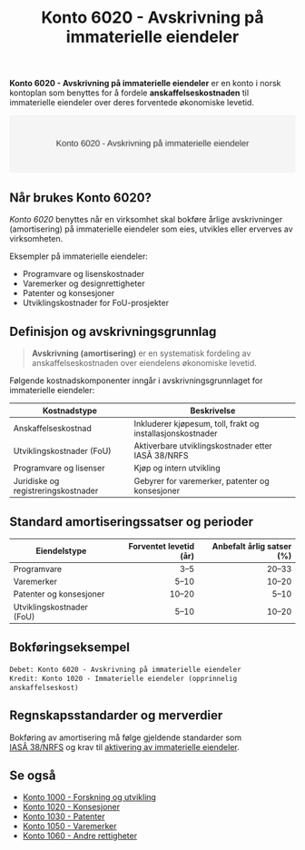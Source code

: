 ﻿---
title: "Konto 6020 - Avskrivning på immaterielle eiendeler"
seoTitle: "6020-avskrivning-pa-immatrielle-eiendeler"
meta_description: '**Konto 6020 - Avskrivning på immaterielle eiendeler** er en konto i norsk kontoplan som benyttes for å fordele **anskaffelseskostnaden** til immaterielle eie...'
slug: 6020-avskrivning-pa-immatrielle-eiendeler
type: blog
layout: pages/single
---

**Konto 6020 - Avskrivning på immaterielle eiendeler** er en konto i norsk kontoplan som benyttes for å fordele **anskaffelseskostnaden** til immaterielle eiendeler over deres forventede økonomiske levetid.

![Illustrasjon av konto 6020 - Avskrivning på immaterielle eiendeler](6020-avskrivning-pa-immatrielle-eiendeler-image.svg)

## Når brukes Konto 6020?

*Konto 6020* benyttes når en virksomhet skal bokføre årlige avskrivninger (amortisering) på immaterielle eiendeler som eies, utvikles eller erverves av virksomheten.

Eksempler på immaterielle eiendeler:

* Programvare og lisenskostnader
* Varemerker og designrettigheter
* Patenter og konsesjoner
* Utviklingskostnader for FoU-prosjekter

## Definisjon og avskrivningsgrunnlag

> **Avskrivning (amortisering)** er en systematisk fordeling av anskaffelseskostnaden over eiendelens økonomiske levetid.

Følgende kostnadskomponenter inngår i avskrivningsgrunnlaget for immaterielle eiendeler:

| Kostnadstype                   | Beskrivelse                                         |
|--------------------------------|-----------------------------------------------------|
| Anskaffelseskostnad            | Inkluderer kjøpesum, toll, frakt og installasjonskostnader |
| Utviklingskostnader (FoU)      | Aktiverbare utviklingskostnader etter IASÂ 38/NRFS   |
| Programvare og lisenser        | Kjøp og intern utvikling                            |
| Juridiske og registreringskostnader | Gebyrer for varemerker, patenter og konsesjoner    |

## Standard amortiseringssatser og perioder

| Eiendelstype                   | Forventet levetid (år) | Anbefalt årlig satser (%) |
|--------------------------------|-----------------------:|---------------------------:|
| Programvare                    | 3–5                    | 20–33                      |
| Varemerker                     | 5–10                   | 10–20                      |
| Patenter og konsesjoner        | 10–20                  | 5–10                       |
| Utviklingskostnader (FoU)      | 5–10                   | 10–20                      |

## Bokføringseksempel

```plaintext
Debet: Konto 6020 - Avskrivning på immaterielle eiendeler
Kredit: Konto 1020 - Immaterielle eiendeler (opprinnelig anskaffelseskost)
```

## Regnskapsstandarder og merverdier

Bokføring av amortisering må følge gjeldende standarder som [IASÂ 38/NRFS](/blogs/regnskap/hva-er-amortisering "Hva er Amortisering?") og krav til [aktivering av immaterielle eiendeler](/blogs/regnskap/hva-er-imaterielle-eiendeler "Hva er Imaterielle Eiendeler?").

## Se også

* [Konto 1000 - Forskning og utvikling](/blogs/kontoplan/1000-forskning-og-utvikling "Konto 1000 - Forskning og utvikling")
* [Konto 1020 - Konsesjoner](/blogs/kontoplan/1020-konsesjoner "Konto 1020 - Konsesjoner")
* [Konto 1030 - Patenter](/blogs/kontoplan/1030-patenter "Konto 1030 - Patenter")
* [Konto 1050 - Varemerker](/blogs/kontoplan/1050-varemerker "Konto 1050 - Varemerker")
* [Konto 1060 - Andre rettigheter](/blogs/kontoplan/1060-andre-rettigheter "Konto 1060 - Andre rettigheter")






